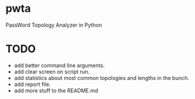 # pwta
PassWord Topology Analyzer in Python

# TODO
  * add better command line arguments.
  * add clear screen on script run.
  * add statistics about most common topologies and lengths in the bunch.
  * add report file.
  * add more stuff to the README.md
